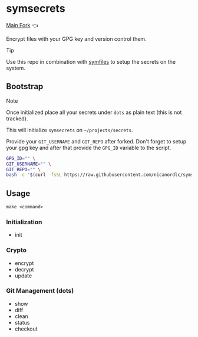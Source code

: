 # symsecrets

[Main Fork](https://github.com/nicanordlc/symsecrets) 👈

Encrypt files with your GPG key and version control them.

> [!TIP]
> Use this repo in combination with [symfiles](https://github.com/nicanordlc/symfiles)
> to setup the secrets on the system.

## Bootstrap

> [!NOTE]
> Once initialized place all your secrets under `dots` as plain text (this is not tracked).

This will initialize `symsecrets` on `~/projects/secrets`.

Provide your `GIT_USERNAME` and `GIT_REPO` after forked. Don't forget to setup your gpg key
and after that provide the `GPG_ID` variable to the script.

```bash
GPG_ID="" \
GIT_USERNAME="" \
GIT_REPO="" \
bash -c "$(curl -fsSL https://raw.githubusercontent.com/nicanordlc/symsecrets/refs/heads/main/src/install-remote.sh)"
```

## Usage

```txt
make <command>
```

### Initialization

- init

### Crypto

- encrypt
- decrypt
- update

### Git Management (dots)

- show
- diff
- clean
- status
- checkout

